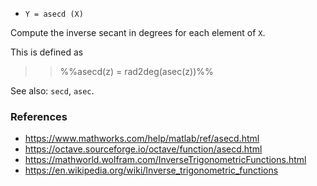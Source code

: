 - `Y = asecd (X)`

Compute the inverse secant in degrees for each element of `X`.

This is defined as

> > %%asecd(z) = rad2deg(asec(z))%%

See also: `secd`, `asec`.

### References

- https://www.mathworks.com/help/matlab/ref/asecd.html
- https://octave.sourceforge.io/octave/function/asecd.html
- https://mathworld.wolfram.com/InverseTrigonometricFunctions.html
- https://en.wikipedia.org/wiki/Inverse_trigonometric_functions
